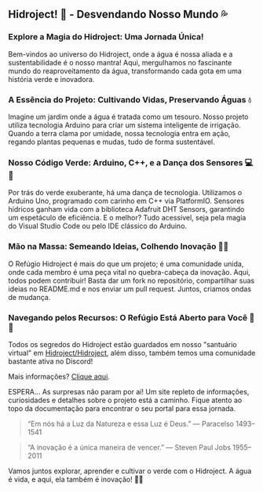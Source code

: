 ## Hidroject! 🌱 - Desvendando Nosso Mundo 💦

### Explore a Magia do Hidroject: Uma Jornada Única!

Bem-vindos ao universo do Hidroject, onde a água é nossa aliada e a sustentabilidade é o nosso mantra! Aqui, mergulhamos no fascinante mundo do reaproveitamento da água, transformando cada gota em uma história verde e inovadora.

### A Essência do Projeto: Cultivando Vidas, Preservando Águas 💧

Imagine um jardim onde a água é tratada como um tesouro. Nosso projeto utiliza tecnologia Arduino para criar um sistema inteligente de irrigação. Quando a terra clama por umidade, nossa tecnologia entra em ação, regando plantas pequenas e mudas, tudo de forma sustentável.

### Nosso Código Verde: Arduino, C++, e a Dança dos Sensores 💻🌿

Por trás do verde exuberante, há uma dança de tecnologia. Utilizamos o Arduino Uno, programado com carinho em C++ via PlatformIO. Sensores hídricos ganham vida com a biblioteca Adafruit DHT Sensors, garantindo um espetáculo de eficiência. E o melhor? Tudo acessível, seja pela magia do Visual Studio Code ou pelo IDE clássico do Arduino.

### Mão na Massa: Semeando Ideias, Colhendo Inovação 🌱🤝

O Refúgio Hidroject é mais do que um projeto; é uma comunidade unida, onde cada membro é uma peça vital no quebra-cabeça da inovação. Aqui, todos podem contribuir! Basta dar um fork no repositório, compartilhar suas ideias no README.md e nos enviar um pull request. Juntos, criamos ondas de mudança.

### Navegando pelos Recursos: O Refúgio Está Aberto para Você 🚀🌐

Todos os segredos do Hidroject estão guardados em nosso "santuário virtual" em [Hidroject/Hidroject](https://github.com/Hidroject/Hidroject), além disso, também temos uma comunidade bastante ativa no Discord!

Mais informações? [Clique aqui](https://discord.gg/MpnJCAuQwb).

ESPERA... As surpresas não param por aí! Um site repleto de informações, curiosidades e detalhes sobre o projeto está a caminho. Fique atento ao topo da documentação para encontrar o seu portal para essa jornada.

> “Em nós há a Luz da Natureza e essa Luz é Deus.” — Paracelso 1493–1541

> “A inovação é a única maneira de vencer.” — Steven Paul Jobs 1955–2011

Vamos juntos explorar, aprender e cultivar o verde com o Hidroject. A água é vida, e aqui, ela também é inovação! 💙🌿

